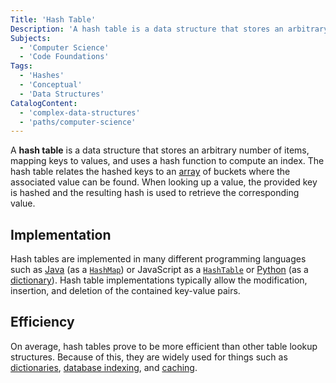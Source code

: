 ```yaml
---
Title: 'Hash Table'
Description: 'A hash table is a data structure that stores an arbitrary number of items, mapping keys to values, and uses a hash function to compute an index.'
Subjects:
  - 'Computer Science'
  - 'Code Foundations'
Tags:
  - 'Hashes'
  - 'Conceptual'
  - 'Data Structures'
CatalogContent:
  - 'complex-data-structures'
  - 'paths/computer-science'
---
```


A **hash table** is a data structure that stores an arbitrary number of items, mapping keys to values, and uses a hash function to compute an index. The hash table relates the hashed keys to an [array](https://www.codecademy.com/resources/docs/general/data-types/array) of buckets where the associated value can be found. When looking up a value, the provided key is hashed and the resulting hash is used to retrieve the corresponding value.

## Implementation

Hash tables are implemented in many different programming languages such as [Java](https://www.codecademy.com/resources/docs/java) (as a [`HashMap`](https://www.codecademy.com/resources/docs/java/hashmap)) or JavaScript as a [`HashTable`](https://www.codecademy.com/resources/docs/javascript/hashtables) or [Python](https://www.codecademy.com/resources/docs/python) (as a [dictionary](https://www.codecademy.com/resources/docs/python/dictionaries)). Hash table implementations typically allow the modification, insertion, and deletion of the contained key-value pairs.

## Efficiency

On average, hash tables prove to be more efficient than other table lookup structures. Because of this, they are widely used for things such as [dictionaries](https://www.codecademy.com/resources/docs/general/dictionary), [database indexing](https://www.codecademy.com/resources/docs/general/database/index), and [caching](https://www.codecademy.com/resources/docs/general/cache).
